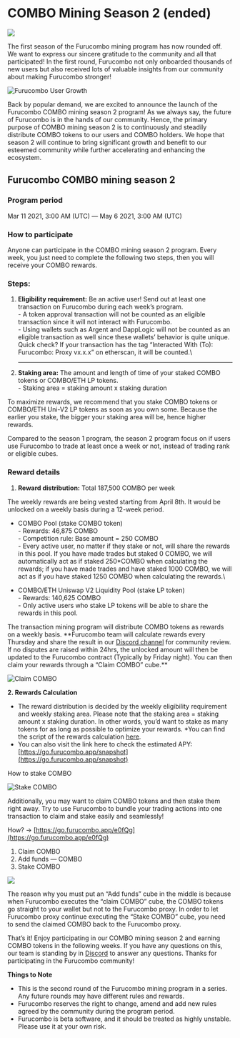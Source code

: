# COMBO Mining Season 2 (ended)



![](https://miro.medium.com/max/3200/1\*HGeETVkTM6RLVdoXN\_nDPw.png)

The first season of the Furucombo mining program has now rounded off. We want to express our sincere gratitude to the community and all that participated! In the first round, Furucombo not only onboarded thousands of new users but also received lots of valuable insights from our community about making Furucombo stronger!

![Furucombo User Growth](https://miro.medium.com/max/2652/1\*Cje0MNNdTZDXK5Y5GkWRhg.png)

Back by popular demand, we are excited to announce the launch of the Furucombo COMBO mining season 2 program! As we always say, the future of Furucombo is in the hands of our community. Hence, the primary purpose of COMBO mining season 2 is to continuously and steadily distribute COMBO tokens to our users and COMBO holders. We hope that season 2 will continue to bring significant growth and benefit to our esteemed community while further accelerating and enhancing the ecosystem.

## Furucombo COMBO mining season 2

### **Program period**

Mar 11 2021, 3:00 AM (UTC) — May 6 2021, 3:00 AM (UTC)

### **How to participate**

Anyone can participate in the COMBO mining season 2 program. Every week, you just need to complete the following two steps, then you will receive your COMBO rewards.

### **Steps:** <a href="#0cbf" id="0cbf"></a>

1. **Eligibility requirement:** Be an active user! Send out at least one transaction on Furucombo during each week’s program.\
   \- A token approval transaction will not be counted as an eligible transaction since it will not interact with Furucombo.\
   \- Using wallets such as Argent and DappLogic will not be counted as an eligible transaction as well since these wallets’ behavior is quite unique. Quick check? If your transaction has the tag “Interacted With (To): Furucombo: Proxy vx.x.x” on etherscan, it will be counted.\
   ****
2. **Staking area:** The amount and length of time of your staked COMBO tokens or COMBO/ETH LP tokens.\
   \- Staking area = staking amount x staking duration

To maximize rewards, we recommend that you stake COMBO tokens or COMBO/ETH Uni-V2 LP tokens as soon as you own some. Because the earlier you stake, the bigger your staking area will be, hence higher rewards.

Compared to the season 1 program, the season 2 program focus on if users use Furucombo to trade at least once a week or not, instead of trading rank or eligible cubes.

### **Reward details**

1. **Reward distribution:** Total 187,500 COMBO per week

The weekly rewards are being vested starting from April 8th. It would be unlocked on a weekly basis during a 12-week period.

* COMBO Pool (stake COMBO token)\
  \- Rewards: 46,875 COMBO\
  \- Competition rule: Base amount = 250 COMBO\
  \- Every active user, no matter if they stake or not, will share the rewards in this pool. If you have made trades but staked 0 COMBO, we will automatically act as if staked 250\*COMBO when calculating the rewards; if you have made trades and have staked 1000 COMBO, we will act as if you have staked 1250 COMBO when calculating the rewards.\

* COMBO/ETH Uniswap V2 Liquidity Pool (stake LP token)\
  \- Rewards: 140,625 COMBO\
  \- Only active users who stake LP tokens will be able to share the rewards in this pool.

The transaction mining program will distribute COMBO tokens as rewards on a weekly basis. \*\*Furucombo team will calculate rewards every Thursday and share the result in our [Discord channel](https://discord.furucombo.app) for community review. If no disputes are raised within 24hrs, the unlocked amount will then be updated to the Furucombo contract (Typically by Friday night). You can then claim your rewards through a “Claim COMBO” cube.\*\*

![Claim COMBO](https://miro.medium.com/max/680/1\*iBIAnh6a4oEQpUFs6MCU0w.png)

**2. Rewards Calculation**

* The reward distribution is decided by the weekly eligibility requirement and weekly staking area. Please note that the staking area = staking amount x staking duration. In other words, you’d want to stake as many tokens for as long as possible to optimize your rewards. \*You can find the script of the rewards calculation [here](https://github.com/dinngodev/furucombo-reward-scripts).
* You can also visit the link here to check the estimated APY: [https://go.furucombo.app/snapshot](https://go.furucombo.app/snapshot)

How to stake COMBO

![Stake COMBO](<../../.gitbook/assets/staking\_combo (1).gif>)

Additionally, you may want to claim COMBO tokens and then stake them right away. Try to use Furucombo to bundle your trading actions into one transaction to claim and stake easily and seamlessly!

How? → [https://go.furucombo.app/e0fQg](https://go.furucombo.app/e0fQg)

1. Claim COMBO
2. Add funds — COMBO
3. Stake COMBO

![](https://miro.medium.com/max/2800/1\*hN5wtv-cYfSr-BZ8Ok-iQA.png)

The reason why you must put an “Add funds” cube in the middle is because when Furucombo executes the “claim COMBO” cube, the COMBO tokens go straight to your wallet but not to the Furucombo proxy. In order to let Furucombo proxy continue executing the “Stake COMBO” cube, you need to send the claimed COMBO back to the Furucombo proxy.

That’s it! Enjoy participating in our COMBO mining season 2 and earning COMBO tokens in the following weeks. If you have any questions on this, our team is standing by in [Discord](https://discord.furucombo.app) to answer any questions. Thanks for participating in the Furucombo community!

**Things to Note**

* This is the second round of the Furucombo mining program in a series. Any future rounds may have different rules and rewards.
* Furucombo reserves the right to change, amend and add new rules agreed by the community during the program period.
* Furucombo is beta software, and it should be treated as highly unstable. Please use it at your own risk.
